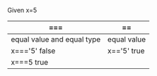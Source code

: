 Given x=5

| ===                        | ==          |
| -------------------------- | ----------- |
| equal value and equal type | equal value |
| x==='5'     false          | x=='5' true |
| x===5        true          |             |

